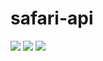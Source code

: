# safari-api

![](https://github.com/khaljimbo/safari-api/workflows/Docker%20Image%20CI/badge.svg)
![](https://github.com/khaljimbo/safari-api/workflows/Go%20Build/badge.svg)
![](https://github.com/khaljimbo/safari-api/workflows/Go%20Test/badge.svg)